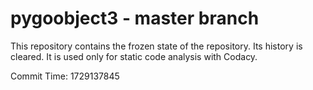 # pygoobject3 - master branch

This repository contains the frozen state of the repository.
Its history is cleared. It is used only for static code
analysis with Codacy.

Commit Time: 1729137845